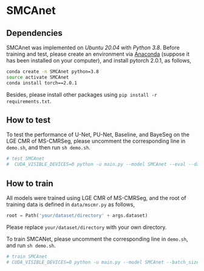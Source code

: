 # SMCAnet

## Dependencies
SMCAnet was implemented on *Ubuntu 20.04* with *Python 3.8*. Before training and test, please create an environment via [Anaconda](https://www.anaconda.com/) (suppose it has been installed on your computer), and install pytorch 2.0.1, as follows,
```bash
conda create -n SMCAnet python=3.8
source activate SMCAnet
conda install torch==2.0.1
```
Besides, please install other packages using ```pip install -r requirements.txt```.

## How to test

To test the performance of U-Net, PU-Net, Baseline, and BayeSeg on the LGE CMR of MS-CMRSeg, please uncomment the corresponding line in `demo.sh`, and then run `sh demo.sh`.
```bash
# test SMCAnet
#  CUDA_VISIBLE_DEVICES=0 python -u main.py --model SMCAnet --eval --dataset ./input --sequence test_3modalities --resume ./pth/checkpoint0best6.pth --device cuda

```

## How to train
All models were trained using LGE CMR of MS-CMRSeg, and the root of training data is defined in `data/mscmr.py` as follows,
```python
root = Path('your/dataset/directory' + args.dataset)
```
Please replace `your/dataset/directory` with your own directory.

To train SMCANet, please uncomment the corresponding line in `demo.sh`, and run `sh demo.sh`.
```bash
# train SMCAnet
# CUDA_VISIBLE_DEVICES=0 python -u main.py --model SMCAnet --batch_size 8 --output_dir logs/SMCAnet --device cuda

```

